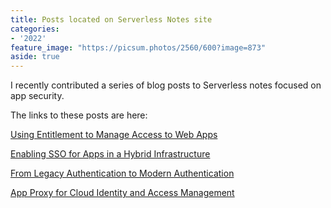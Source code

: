 ```yaml
---
title: Posts located on Serverless Notes site
categories:
- '2022'
feature_image: "https://picsum.photos/2560/600?image=873"
aside: true
---
```

I recently contributed a series of blog posts to Serverless notes focused on app security.

The links to these posts are here:

[Using Entitlement to Manage Access to Web Apps](https://www.serverlessnotes.com/docs/using-entitlements-to-manage-access-to-web-apps)

[Enabling SSO for Apps in a Hybrid Infrastructure](https://www.serverlessnotes.com/docs/enabling-sso-for-apps-in-a-hybrid-infrastructure)

[From Legacy Authentication to Modern Authentication](https://www.serverlessnotes.com/docs/from-legacy-authentication-to-modern-authentication)

[App Proxy for Cloud Identity and Access Management](https://www.serverlessnotes.com/docs/app-proxy-for-cloud-identity-and-access-management)

 